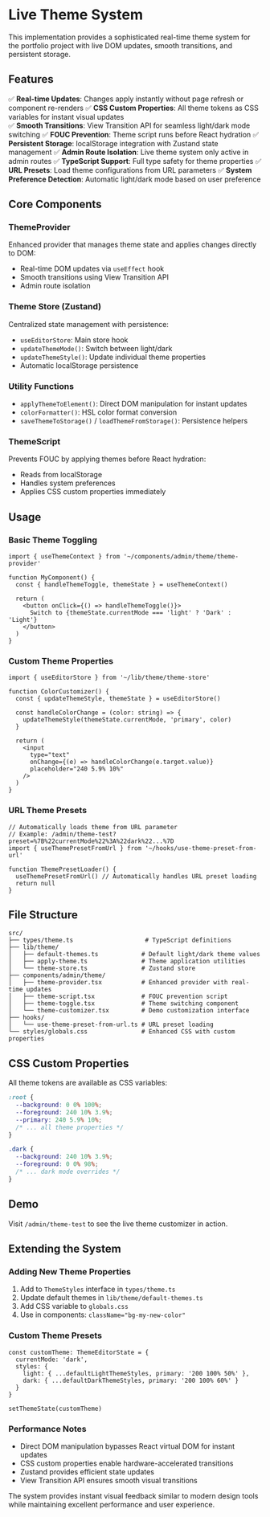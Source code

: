 # Live Theme System

This implementation provides a sophisticated real-time theme system for the portfolio project with live DOM updates, smooth transitions, and persistent storage.

## Features

✅ **Real-time Updates**: Changes apply instantly without page refresh or component re-renders
✅ **CSS Custom Properties**: All theme tokens as CSS variables for instant visual updates  
✅ **Smooth Transitions**: View Transition API for seamless light/dark mode switching
✅ **FOUC Prevention**: Theme script runs before React hydration
✅ **Persistent Storage**: localStorage integration with Zustand state management
✅ **Admin Route Isolation**: Live theme system only active in admin routes
✅ **TypeScript Support**: Full type safety for theme properties
✅ **URL Presets**: Load theme configurations from URL parameters
✅ **System Preference Detection**: Automatic light/dark mode based on user preference

## Core Components

### ThemeProvider
Enhanced provider that manages theme state and applies changes directly to DOM:
- Real-time DOM updates via `useEffect` hook
- Smooth transitions using View Transition API
- Admin route isolation

### Theme Store (Zustand)
Centralized state management with persistence:
- `useEditorStore`: Main store hook
- `updateThemeMode()`: Switch between light/dark
- `updateThemeStyle()`: Update individual theme properties
- Automatic localStorage persistence

### Utility Functions
- `applyThemeToElement()`: Direct DOM manipulation for instant updates
- `colorFormatter()`: HSL color format conversion
- `saveThemeToStorage()` / `loadThemeFromStorage()`: Persistence helpers

### ThemeScript
Prevents FOUC by applying themes before React hydration:
- Reads from localStorage
- Handles system preferences
- Applies CSS custom properties immediately

## Usage

### Basic Theme Toggling
```tsx
import { useThemeContext } from '~/components/admin/theme/theme-provider'

function MyComponent() {
  const { handleThemeToggle, themeState } = useThemeContext()
  
  return (
    <button onClick={() => handleThemeToggle()}>
      Switch to {themeState.currentMode === 'light' ? 'Dark' : 'Light'}
    </button>
  )
}
```

### Custom Theme Properties
```tsx
import { useEditorStore } from '~/lib/theme/theme-store'

function ColorCustomizer() {
  const { updateThemeStyle, themeState } = useEditorStore()
  
  const handleColorChange = (color: string) => {
    updateThemeStyle(themeState.currentMode, 'primary', color)
  }
  
  return (
    <input 
      type="text" 
      onChange={(e) => handleColorChange(e.target.value)}
      placeholder="240 5.9% 10%" 
    />
  )
}
```

### URL Theme Presets
```tsx
// Automatically loads theme from URL parameter
// Example: /admin/theme-test?preset=%7B%22currentMode%22%3A%22dark%22...%7D
import { useThemePresetFromUrl } from '~/hooks/use-theme-preset-from-url'

function ThemePresetLoader() {
  useThemePresetFromUrl() // Automatically handles URL preset loading
  return null
}
```

## File Structure

```
src/
├── types/theme.ts                    # TypeScript definitions
├── lib/theme/
│   ├── default-themes.ts            # Default light/dark theme values
│   ├── apply-theme.ts               # Theme application utilities
│   └── theme-store.ts               # Zustand store
├── components/admin/theme/
│   ├── theme-provider.tsx           # Enhanced provider with real-time updates
│   ├── theme-script.tsx             # FOUC prevention script
│   ├── theme-toggle.tsx             # Theme switching component
│   └── theme-customizer.tsx         # Demo customization interface
├── hooks/
│   └── use-theme-preset-from-url.ts # URL preset loading
└── styles/globals.css               # Enhanced CSS with custom properties
```

## CSS Custom Properties

All theme tokens are available as CSS variables:

```css
:root {
  --background: 0 0% 100%;
  --foreground: 240 10% 3.9%;
  --primary: 240 5.9% 10%;
  /* ... all theme properties */
}

.dark {
  --background: 240 10% 3.9%;
  --foreground: 0 0% 98%;
  /* ... dark mode overrides */
}
```

## Demo

Visit `/admin/theme-test` to see the live theme customizer in action.

## Extending the System

### Adding New Theme Properties

1. Add to `ThemeStyles` interface in `types/theme.ts`
2. Update default themes in `lib/theme/default-themes.ts`
3. Add CSS variable to `globals.css`
4. Use in components: `className="bg-my-new-color"`

### Custom Theme Presets

```tsx
const customTheme: ThemeEditorState = {
  currentMode: 'dark',
  styles: {
    light: { ...defaultLightThemeStyles, primary: '200 100% 50%' },
    dark: { ...defaultDarkThemeStyles, primary: '200 100% 60%' }
  }
}

setThemeState(customTheme)
```

### Performance Notes

- Direct DOM manipulation bypasses React virtual DOM for instant updates
- CSS custom properties enable hardware-accelerated transitions
- Zustand provides efficient state updates
- View Transition API ensures smooth visual transitions

The system provides instant visual feedback similar to modern design tools while maintaining excellent performance and user experience.